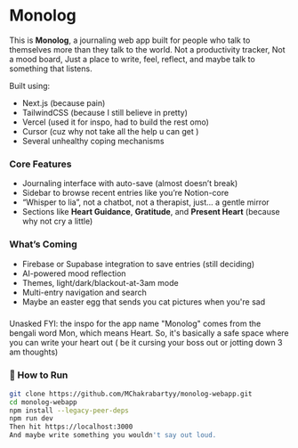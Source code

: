 # Monolog

This is **Monolog**, a journaling web app built for people who talk to themselves more than they talk to the world. Not a productivity tracker, Not a mood board, Just a place to write, feel, reflect, and maybe talk to something that listens.

Built using:
- Next.js (because pain)
- TailwindCSS (because I still believe in pretty)
- Vercel (used it for inspo, had to build the rest omo)
- Cursor (cuz why not take all the help u can get )
- Several unhealthy coping mechanisms

###  Core Features
- Journaling interface with auto-save (almost doesn’t break)
- Sidebar to browse recent entries like you’re Notion-core
- “Whisper to lia”, not a chatbot, not a therapist, just... a gentle     mirror
- Sections like **Heart Guidance**, **Gratitude**, and **Present Heart** (because why not cry a little)


###  What’s Coming
- Firebase or Supabase integration to save entries (still deciding)
- AI-powered mood reflection
- Themes, light/dark/blackout-at-3am mode
- Multi-entry navigation and search
- Maybe an easter egg that sends you cat pictures when you're sad


### 
Unasked FYI: the inspo for the app name "Monolog" comes from the bengali word Mon, which means Heart. So, it's basically a safe space where you can write your heart out ( be it cursing your boss out or jotting down 3 am thoughts)

### 🧾 How to Run

```bash
git clone https://github.com/MChakrabartyy/monolog-webapp.git
cd monolog-webapp
npm install --legacy-peer-deps
npm run dev
Then hit https://localhost:3000
And maybe write something you wouldn't say out loud.
